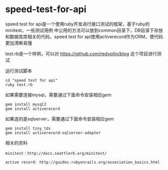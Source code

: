 # speed-test-for-api

speed test for api是一个使用ruby开发进行接口测试的框架，基于ruby的minitest，一些测试用例
中公用的方法可以放到common目录下，DB目录下存放和数据库库相关的代码，speed test for api使用activerecord作为ORM，使代码更加清晰易懂

test.rb是一个样例，可以对 https://github.com/redvoilin/blog 这个项目进行测试

运行测试脚本
    
    cd "speed test for api"
    ruby test.rb

如果需要连接mysql，需要通过下面命令安装相应gem 
    
    gem install mysql2
    gem install activerecord 

如果连的是sqlserver，需要通过下面命令安装相应gem
    
    gem install tiny_tds
    gem install activerecord-sqlserver-adapter

相关的资料
    
    minitest：http://docs.seattlerb.org/minitest/

    active record: http://guides.rubyonrails.org/association_basics.html
